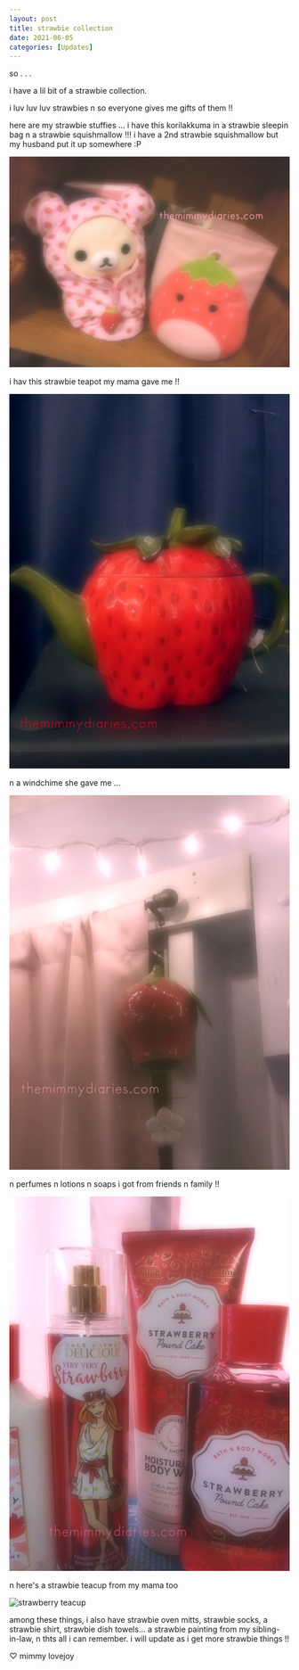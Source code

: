 ```yaml
---
layout: post
title: strawbie collection
date: 2021-06-05
categories: [Updates]
---
```

so . . .

i have a lil bit of a strawbie collection.

i luv luv luv strawbies n so everyone gives me gifts of them !!


here are my strawbie stuffies ... i have this korilakkuma in a strawbie
sleepin bag n a strawbie squishmallow !!! i have a 2nd strawbie squishmallow but
my husband put it up somewhere :P

![strawberry squishmallow and strawberry korilakkuma](https://github.com/mimkitty/themimkittyfiles/blob/master/p6.png?raw=true "strawbie squishmallow and strawbie korilakkuma")

i hav this strawbie teapot my mama gave me !!

![strawberry teapot](https://github.com/mimkitty/themimkittyfiles/blob/master/p9.png?raw=true "ma lil teapot...")

n a windchime she gave me ...

![strawberry windchime](https://github.com/mimkitty/themimkittyfiles/blob/master/p5.png?raw=true "strawbie windchime")

n perfumes n lotions n soaps i got from friends n family !!

![strawberry perfumes and lotions](https://github.com/mimkitty/themimkittyfiles/blob/master/p8.png?raw=true "smells yummy :P")

n here's a strawbie teacup from my mama too

![strawberry teacup](https://i.imgur.com/DlZ1XCX.png "strawbie teacup !!!")

among these things, i also have strawbie oven mitts, strawbie socks, a strawbie
shirt, strawbie dish towels... a strawbie painting from my sibling-in-law,
n thts all i can remember. i will update as i get more strawbie things !!

♡ mimmy lovejoy

